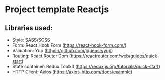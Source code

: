 # Project template Reactjs

## Libraries used:
- Style: SASS/SCSS
- Form: React Hook Form (https://react-hook-form.com/)
- Validation: Yup (https://github.com/jquense/yup)
- Routing: React Router Dom (https://reactrouter.com/web/guides/quick-start)
- State container: Redux Toolkit (https://redux.js.org/tutorials/quick-start)
- HTTP Client: Axios (https://axios-http.com/docs/example)